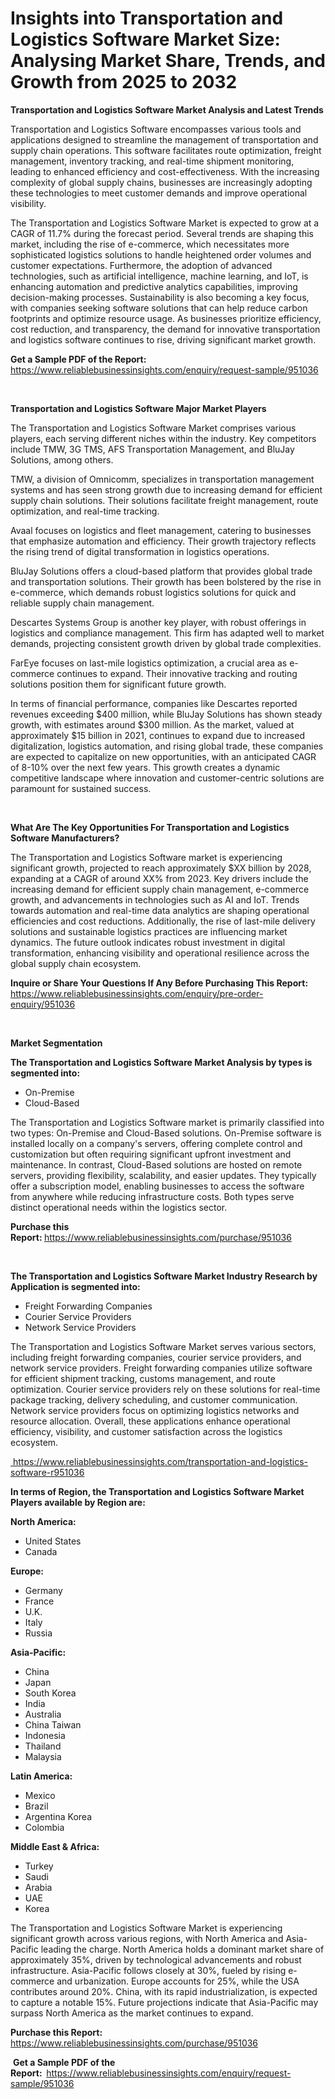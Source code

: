<p><h1>Insights into Transportation and Logistics Software Market Size: Analysing Market Share, Trends, and Growth from 2025 to 2032</h1></p><p><strong>Transportation and Logistics Software Market Analysis and Latest Trends</strong></p>
<p><p>Transportation and Logistics Software encompasses various tools and applications designed to streamline the management of transportation and supply chain operations. This software facilitates route optimization, freight management, inventory tracking, and real-time shipment monitoring, leading to enhanced efficiency and cost-effectiveness. With the increasing complexity of global supply chains, businesses are increasingly adopting these technologies to meet customer demands and improve operational visibility.</p><p>The Transportation and Logistics Software Market is expected to grow at a CAGR of 11.7% during the forecast period. Several trends are shaping this market, including the rise of e-commerce, which necessitates more sophisticated logistics solutions to handle heightened order volumes and customer expectations. Furthermore, the adoption of advanced technologies, such as artificial intelligence, machine learning, and IoT, is enhancing automation and predictive analytics capabilities, improving decision-making processes. Sustainability is also becoming a key focus, with companies seeking software solutions that can help reduce carbon footprints and optimize resource usage. As businesses prioritize efficiency, cost reduction, and transparency, the demand for innovative transportation and logistics software continues to rise, driving significant market growth.</p></p>
<p><strong>Get a Sample PDF of the Report:&nbsp;</strong> <a href="https://www.reliablebusinessinsights.com/enquiry/request-sample/951036?utm_campaign=2253&utm_medium=2&utm_source=Github&utm_content=ia&utm_term=18042025&utm_id=transportation-and-logistics-software">https://www.reliablebusinessinsights.com/enquiry/request-sample/951036</a></p>
<p>&nbsp;</p>
<p><strong>Transportation and Logistics Software Major Market Players</strong></p>
<p><p>The Transportation and Logistics Software Market comprises various players, each serving different niches within the industry. Key competitors include TMW, 3G TMS, AFS Transportation Management, and BluJay Solutions, among others. </p><p>TMW, a division of Omnicomm, specializes in transportation management systems and has seen strong growth due to increasing demand for efficient supply chain solutions. Their solutions facilitate freight management, route optimization, and real-time tracking. </p><p>Avaal focuses on logistics and fleet management, catering to businesses that emphasize automation and efficiency. Their growth trajectory reflects the rising trend of digital transformation in logistics operations.</p><p>BluJay Solutions offers a cloud-based platform that provides global trade and transportation solutions. Their growth has been bolstered by the rise in e-commerce, which demands robust logistics solutions for quick and reliable supply chain management. </p><p>Descartes Systems Group is another key player, with robust offerings in logistics and compliance management. This firm has adapted well to market demands, projecting consistent growth driven by global trade complexities.</p><p>FarEye focuses on last-mile logistics optimization, a crucial area as e-commerce continues to expand. Their innovative tracking and routing solutions position them for significant future growth.</p><p>In terms of financial performance, companies like Descartes reported revenues exceeding $400 million, while BluJay Solutions has shown steady growth, with estimates around $300 million. As the market, valued at approximately $15 billion in 2021, continues to expand due to increased digitalization, logistics automation, and rising global trade, these companies are expected to capitalize on new opportunities, with an anticipated CAGR of 8-10% over the next few years. This growth creates a dynamic competitive landscape where innovation and customer-centric solutions are paramount for sustained success.</p></p>
<p>&nbsp;</p>
<p><strong>What Are The Key Opportunities For Transportation and Logistics Software Manufacturers?</strong></p>
<p><p>The Transportation and Logistics Software market is experiencing significant growth, projected to reach approximately $XX billion by 2028, expanding at a CAGR of around XX% from 2023. Key drivers include the increasing demand for efficient supply chain management, e-commerce growth, and advancements in technologies such as AI and IoT. Trends towards automation and real-time data analytics are shaping operational efficiencies and cost reductions. Additionally, the rise of last-mile delivery solutions and sustainable logistics practices are influencing market dynamics. The future outlook indicates robust investment in digital transformation, enhancing visibility and operational resilience across the global supply chain ecosystem.</p></p>
<p><strong>Inquire or Share Your Questions If Any Before Purchasing This Report:</strong> <a href="https://www.reliablebusinessinsights.com/enquiry/pre-order-enquiry/951036?utm_campaign=2253&utm_medium=2&utm_source=Github&utm_content=ia&utm_term=18042025&utm_id=transportation-and-logistics-software">https://www.reliablebusinessinsights.com/enquiry/pre-order-enquiry/951036</a></p>
<p>&nbsp;</p>
<p><strong>Market Segmentation</strong></p>
<p><strong>The Transportation and Logistics Software Market Analysis by types is segmented into:</strong></p>
<p><ul><li>On-Premise</li><li>Cloud-Based</li></ul></p>
<p><p>The Transportation and Logistics Software market is primarily classified into two types: On-Premise and Cloud-Based solutions. On-Premise software is installed locally on a company's servers, offering complete control and customization but often requiring significant upfront investment and maintenance. In contrast, Cloud-Based solutions are hosted on remote servers, providing flexibility, scalability, and easier updates. They typically offer a subscription model, enabling businesses to access the software from anywhere while reducing infrastructure costs. Both types serve distinct operational needs within the logistics sector.</p></p>
<p><strong>Purchase this Report:&nbsp;</strong><a href="https://www.reliablebusinessinsights.com/purchase/951036?utm_campaign=2253&utm_medium=2&utm_source=Github&utm_content=ia&utm_term=18042025&utm_id=transportation-and-logistics-software">https://www.reliablebusinessinsights.com/purchase/951036</a></p>
<p>&nbsp;</p>
<p><strong>The Transportation and Logistics Software Market Industry Research by Application is segmented into:</strong></p>
<p><ul><li>Freight Forwarding Companies</li><li>Courier Service Providers</li><li>Network Service Providers</li></ul></p>
<p><p>The Transportation and Logistics Software Market serves various sectors, including freight forwarding companies, courier service providers, and network service providers. Freight forwarding companies utilize software for efficient shipment tracking, customs management, and route optimization. Courier service providers rely on these solutions for real-time package tracking, delivery scheduling, and customer communication. Network service providers focus on optimizing logistics networks and resource allocation. Overall, these applications enhance operational efficiency, visibility, and customer satisfaction across the logistics ecosystem.</p></p>
<p><a href="https://www.reliablebusinessinsights.com/transportation-and-logistics-software-r951036?utm_campaign=2253&utm_medium=2&utm_source=Github&utm_content=ia&utm_term=18042025&utm_id=transportation-and-logistics-software">&nbsp;https://www.reliablebusinessinsights.com/transportation-and-logistics-software-r951036</a></p>
<p><strong>In terms of Region, the Transportation and Logistics Software Market Players available by Region are:</strong></p>
<p>
    <p> <strong> North America: </strong>
        <ul>
            <li>United States</li>
            <li>Canada</li>
        </ul>
        </p> 
    <p> <strong> Europe: </strong>
        <ul>
            <li>Germany</li>
            <li>France</li>
            <li>U.K.</li>
            <li>Italy</li>
            <li>Russia</li>
        </ul>
        </p> 
    <p> <strong> Asia-Pacific: </strong>
        <ul>
            <li>China</li>
            <li>Japan</li>
            <li>South Korea</li>
            <li>India</li>
            <li>Australia</li>
            <li>China Taiwan</li>
            <li>Indonesia</li>
            <li>Thailand</li>
            <li>Malaysia</li>
        </ul>
        </p> 
    <p> <strong> Latin America: </strong>
        <ul>
            <li>Mexico</li>
            <li>Brazil</li>
            <li>Argentina Korea</li>
            <li>Colombia</li>
        </ul>
        </p> 
    <p> <strong> Middle East & Africa: </strong>
        <ul>
            <li>Turkey</li>
            <li>Saudi</li>
            <li>Arabia</li>
            <li>UAE</li>
            <li>Korea</li>
        </ul>
    </p>
    </p>
<p><p>The Transportation and Logistics Software Market is experiencing significant growth across various regions, with North America and Asia-Pacific leading the charge. North America holds a dominant market share of approximately 35%, driven by technological advancements and robust infrastructure. Asia-Pacific follows closely at 30%, fueled by rising e-commerce and urbanization. Europe accounts for 25%, while the USA contributes around 20%. China, with its rapid industrialization, is expected to capture a notable 15%. Future projections indicate that Asia-Pacific may surpass North America as the market continues to expand.</p></p>
<p><strong>Purchase this Report: </strong><a href="https://www.reliablebusinessinsights.com/purchase/951036?utm_campaign=2253&utm_medium=2&utm_source=Github&utm_content=ia&utm_term=18042025&utm_id=transportation-and-logistics-software">https://www.reliablebusinessinsights.com/purchase/951036</a></p>
<p>&nbsp;<strong>Get a Sample PDF of the Report:&nbsp;&nbsp;</strong><a href="https://www.reliablebusinessinsights.com/enquiry/request-sample/951036?utm_campaign=2253&utm_medium=2&utm_source=Github&utm_content=ia&utm_term=18042025&utm_id=transportation-and-logistics-software">https://www.reliablebusinessinsights.com/enquiry/request-sample/951036</a></p>
<p><strong></strong></p>
<p><p></p><p></p><p></p></p>